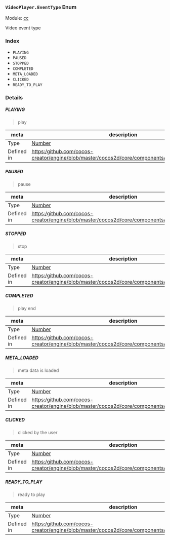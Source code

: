 ### `VideoPlayer.EventType` Enum



Module: [cc](../modules/cc.md)


Video event type


### Index
  - `PLAYING`
  - `PAUSED`
  - `STOPPED`
  - `COMPLETED`
  - `META_LOADED`
  - `CLICKED`
  - `READY_TO_PLAY`

### Details


##### PLAYING

> play

| meta | description |
|------|-------------|
| Type | <a href="https://developer.mozilla.org/en/JavaScript/Reference/Global_Objects/Number" class="crosslink external" target="_blank">Number</a> |
| Defined in | [https:/github.com/cocos-creator/engine/blob/master/cocos2d/core/components/CCVideoPlayer.js:32](https:/github.com/cocos-creator/engine/blob/master/cocos2d/core/components/CCVideoPlayer.js#L32) |



##### PAUSED

> pause

| meta | description |
|------|-------------|
| Type | <a href="https://developer.mozilla.org/en/JavaScript/Reference/Global_Objects/Number" class="crosslink external" target="_blank">Number</a> |
| Defined in | [https:/github.com/cocos-creator/engine/blob/master/cocos2d/core/components/CCVideoPlayer.js:37](https:/github.com/cocos-creator/engine/blob/master/cocos2d/core/components/CCVideoPlayer.js#L37) |



##### STOPPED

> stop

| meta | description |
|------|-------------|
| Type | <a href="https://developer.mozilla.org/en/JavaScript/Reference/Global_Objects/Number" class="crosslink external" target="_blank">Number</a> |
| Defined in | [https:/github.com/cocos-creator/engine/blob/master/cocos2d/core/components/CCVideoPlayer.js:42](https:/github.com/cocos-creator/engine/blob/master/cocos2d/core/components/CCVideoPlayer.js#L42) |



##### COMPLETED

> play end

| meta | description |
|------|-------------|
| Type | <a href="https://developer.mozilla.org/en/JavaScript/Reference/Global_Objects/Number" class="crosslink external" target="_blank">Number</a> |
| Defined in | [https:/github.com/cocos-creator/engine/blob/master/cocos2d/core/components/CCVideoPlayer.js:47](https:/github.com/cocos-creator/engine/blob/master/cocos2d/core/components/CCVideoPlayer.js#L47) |



##### META_LOADED

> meta data is loaded

| meta | description |
|------|-------------|
| Type | <a href="https://developer.mozilla.org/en/JavaScript/Reference/Global_Objects/Number" class="crosslink external" target="_blank">Number</a> |
| Defined in | [https:/github.com/cocos-creator/engine/blob/master/cocos2d/core/components/CCVideoPlayer.js:52](https:/github.com/cocos-creator/engine/blob/master/cocos2d/core/components/CCVideoPlayer.js#L52) |



##### CLICKED

> clicked by the user

| meta | description |
|------|-------------|
| Type | <a href="https://developer.mozilla.org/en/JavaScript/Reference/Global_Objects/Number" class="crosslink external" target="_blank">Number</a> |
| Defined in | [https:/github.com/cocos-creator/engine/blob/master/cocos2d/core/components/CCVideoPlayer.js:57](https:/github.com/cocos-creator/engine/blob/master/cocos2d/core/components/CCVideoPlayer.js#L57) |



##### READY_TO_PLAY

> ready to play

| meta | description |
|------|-------------|
| Type | <a href="https://developer.mozilla.org/en/JavaScript/Reference/Global_Objects/Number" class="crosslink external" target="_blank">Number</a> |
| Defined in | [https:/github.com/cocos-creator/engine/blob/master/cocos2d/core/components/CCVideoPlayer.js:62](https:/github.com/cocos-creator/engine/blob/master/cocos2d/core/components/CCVideoPlayer.js#L62) |



